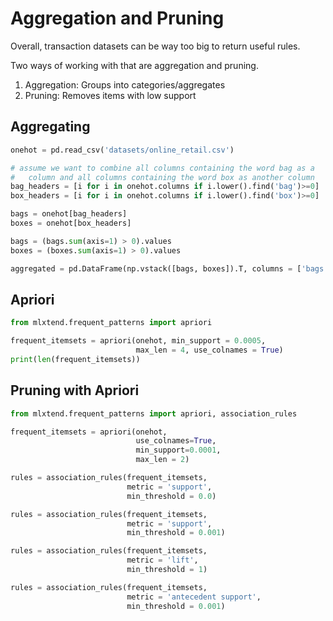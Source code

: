 # Aggregation and Pruning

Overall, transaction datasets can be way too big to return useful rules.

Two ways of working with that are aggregation and pruning.

1. Aggregation: Groups into categories/aggregates
2. Pruning: Removes items with low support

## Aggregating

```python
onehot = pd.read_csv('datasets/online_retail.csv')

# assume we want to combine all columns containing the word bag as a 
#   column and all columns containing the word box as another column
bag_headers = [i for i in onehot.columns if i.lower().find('bag')>=0]
box_headers = [i for i in onehot.columns if i.lower().find('box')>=0]

bags = onehot[bag_headers]
boxes = onehot[box_headers]

bags = (bags.sum(axis=1) > 0).values
boxes = (boxes.sum(axis=1) > 0).values

aggregated = pd.DataFrame(np.vstack([bags, boxes]).T, columns = ['bags', 'boxes'])
```

## Apriori

```python
from mlxtend.frequent_patterns import apriori

frequent_itemsets = apriori(onehot, min_support = 0.0005,
                            max_len = 4, use_colnames = True)
print(len(frequent_itemsets))
```

## Pruning with Apriori

```python
from mlxtend.frequent_patterns import apriori, association_rules

frequent_itemsets = apriori(onehot,
                            use_colnames=True,
                            min_support=0.0001,
                            max_len = 2)

rules = association_rules(frequent_itemsets,
                          metric = 'support',
                          min_threshold = 0.0)

rules = association_rules(frequent_itemsets,
                          metric = 'support',
                          min_threshold = 0.001)

rules = association_rules(frequent_itemsets,
                          metric = 'lift',
                          min_threshold = 1)

rules = association_rules(frequent_itemsets,
                          metric = 'antecedent support',
                          min_threshold = 0.001)
```

